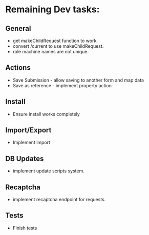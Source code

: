 # Remaining Dev tasks:

## General
 - get makeChildRequest function to work.
 - convert /current to use makeChildRequest.
 - role machine names are not unique.

## Actions

 - Save Submission - allow saving to another form and map data
 - Save as reference - implement property action
 
## Install
 - Ensure install works completely
 
## Import/Export
 - Implement import
 
## DB Updates
 - implement update scripts system.
 
## Recaptcha
 - implement recaptcha endpoint for requests.
 
## Tests
 - Finish tests
